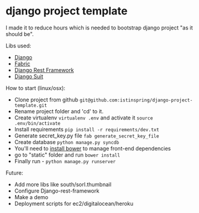 # django project template

I made it to reduce hours which is needed to bootstrap django project "as it should be".

Libs used:
* [Django](https://www.djangoproject.com/)
* [Fabric](http://docs.fabfile.org/en/1.8/)
* [Django Rest Framework](http://www.django-rest-framework.org/)
* [Django Suit](http://djangosuit.com/)

How to start (linux/osx):
* Clone project from github `git@github.com:istinspring/django-project-template.git`
* Rename project folder and 'cd' to it.
* Create virtualenv `virtualenv .env` and activate it `source .env/bin/activate`
* Install requirements `pip install -r requirements/dev.txt`
* Generate secret_key.py file `fab generate_secret_key_file`
* Create database `python manage.py syncdb`
* You'll need to [install bower](http://bower.io/#installing-bower) to manage front-end dependencies
* go to "static" folder and run `bower install`
* Finally run - `python manage.py runserver`

Future:
* Add more libs like south/sorl.thumbnail
* Configure Django-rest-framework
* Make a demo
* Deployment scripts for ec2/digitalocean/heroku
